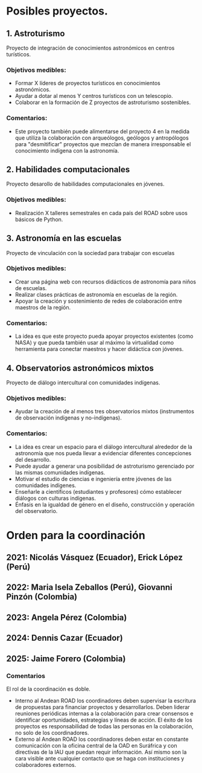 # Posibles proyectos.

## 1. Astroturismo   
  Proyecto de integración de conocimientos astronómicos en centros turísticos.
  ### Objetivos medibles:
  - Formar X líderes de proyectos turísticos en conocimientos astronómicos.
  - Ayudar a dotar al menos Y centros turísticos con un telescopio.
  - Colaborar en la formación de Z proyectos de astroturismo sostenibles.
  ### Comentarios:
  - Este proyecto también puede alimentarse del proyecto 4 en la medida que 
  utiliza la colaboración con arqueólogos, geólogos y antropólogos para "desmitificar" proyectos 
  que mezclan de manera irresponsable el conocimiento indígena con la astronomía.

## 2. Habilidades computacionales    
   Proyecto desarollo de habilidades computacionales en jóvenes.
   ### Objetivos medibles:
   - Realización X talleres semestrales en cada país del ROAD sobre usos básicos de Python.

## 3. Astronomía en las escuelas
    
   Proyecto de vinculación con la sociedad para trabajar con escuelas
   ### Objetivos medibles:
   - Crear una página web con recursos didácticos de astronomía para niños de escuelas.
   - Realizar clases prácticas de astronomía en escuelas de la región.
   - Apoyar la creación y sostenimiento de redes de colaboración entre maestros de la región.
   
   ### Comentarios:  
   - La idea es que este proyecto pueda apoyar proyectos existentes (como NASA) y que pueda
   también usar al máximo la virtualidad como herramienta para conectar maestros y hacer didáctica con jóvenes.

## 4. Observatorios astronómicos mixtos   
  Proyecto de diálogo intercultural con comunidades indígenas.
  ### Objetivos medibles:
   - Ayudar la creación de al menos tres observatorios mixtos (instrumentos de observación indígenas y no-indígenas).
 
  ### Comentarios:
   - La idea es crear un espacio para el diálogo intercultural alrededor de la astronomía que nos pueda llevar a evidenciar diferentes concepciones del desarrollo.
   - Puede ayudar a generar una posibilidad de astroturismo gerenciado por las mismas comunidades indígenas.
   - Motivar el estudio de ciencias e ingeniería entre jóvenes de las comunidades indígenes.
   - Enseñarle a científicos (estudiantes y profesores) cómo establecer diálogos con culturas indígenas.
   - Énfasis en la igualdad de género en el diseño, construcción y operación del observatorio.

# Orden para la coordinación

## 2021: Nicolás Vásquez (Ecuador), Erick López (Perú)

## 2022: Maria Isela Zeballos (Perú), Giovanni Pinzón (Colombia)

## 2023: Angela Pérez (Colombia)

## 2024: Dennis Cazar (Ecuador)

## 2025: Jaime Forero (Colombia)

  ### Comentarios
   El rol de la coordinación es doble. 
   
   * Interno al Andean ROAD los coordinadores deben supervisar la escritura de propuestas para financiar proyectos y desarrollarlos.
   Deben liderar reuniones periódicas internas a la colaboración para crear consensos e identificar oportunidades, estrategias y líneas de acción.
   El éxito de los proyectos es responsabilidad de todas las personas en la colaboración, no solo de los coordinadores.
   * Externo al Andean ROAD los coordinadores deben estar en constante comunicación con la oficina central de la OAD en Suráfrica y con directivas de la IAU que puedan requir información. Así mismo son la cara visible ante cualquier contacto que se haga con instituciones y colaboradores externos.
   

